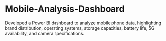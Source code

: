 # Mobile-Analysis-Dashboard
Developed a Power BI dashboard to analyze mobile phone data, highlighting brand distribution, operating systems, storage capacities, battery life, 5G availability, and camera specifications.
